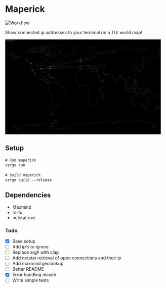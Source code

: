 # Maperick
![Workflow](https://github.com/schlunsen/maperick/actions/workflows/ci-tests.yml/badge.svg)

Show connected ip addresses to your terminal on a TUI world map! 

![](screenshot.png)



## Setup

```
# Run maperick
cargo run 

# build maperick
cargo build --release
```


Dependencies
------------
* Maxmind
* rs-tui
* netstat rust



### Todo

- [x] Base setup
- [ ] Add ip's to ignore
- [ ] Replace argh with clap
- [ ] Add netstat retrieval of open connections and their ip
- [ ] Add maxmind geolookup
- [ ] Better README
- [x] Error handling maxdb
- [ ] Write simple tests
